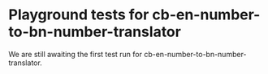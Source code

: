 # Playground tests for cb-en-number-to-bn-number-translator
We are still awaiting the first test run for cb-en-number-to-bn-number-translator.
